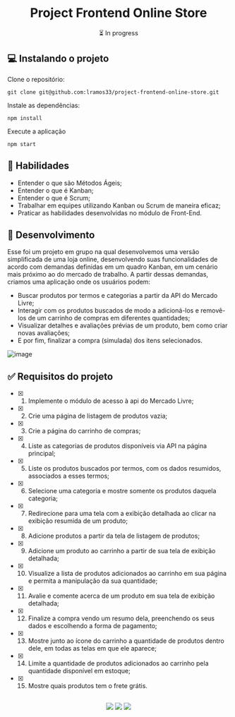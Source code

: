 <h1 align="center">Project Frontend Online Store</h1>

<p align="center">⏳ In progress</p>

## 💻 Instalando o projeto

Clone o repositório:

```
git clone git@github.com:lramos33/project-frontend-online-store.git
```

Instale as dependências:
```
npm install
```

Execute a aplicação
```
npm start
```

## 🚀 Habilidades

- Entender o que são Métodos Ágeis;
- Entender o que é Kanban;
- Entender o que é Scrum;
- Trabalhar em equipes utilizando Kanban ou Scrum de maneira eficaz;
- Praticar as habilidades desenvolvidas no módulo de Front-End.


## 🔧 Desenvolvimento

Esse foi um projeto em grupo na qual desenvolvemos uma versão simplificada de uma loja online, desenvolvendo suas funcionalidades de acordo com demandas definidas em um quadro Kanban, em um cenário mais próximo ao do mercado de trabalho. A partir dessas demandas, criamos uma aplicação onde os usuários podem:

- Buscar produtos por termos e categorias a partir da API do Mercado Livre;
- Interagir com os produtos buscados de modo a adicioná-los e removê-los de um carrinho de compras em diferentes quantidades;
- Visualizar detalhes e avaliações prévias de um produto, bem como criar novas avaliações;
- E por fim, finalizar a compra (simulada) dos itens selecionados.

![image]()

## ✅ Requisitos do projeto

- [x] 1. Implemente o módulo de acesso à api do Mercado Livre;
- [x] 2. Crie uma página de listagem de produtos vazia;
- [x] 3. Crie a página do carrinho de compras;
- [x] 4. Liste as categorias de produtos disponíveis via API na página principal;
- [x] 5. Liste os produtos buscados por termos, com os dados resumidos, associados a esses termos;
- [x] 6. Selecione uma categoria e mostre somente os produtos daquela categoria;
- [x] 7. Redirecione para uma tela com a exibição detalhada ao clicar na exibição resumida de um produto;
- [x] 8. Adicione produtos a partir da tela de listagem de produtos;
- [x] 9. Adicione um produto ao carrinho a partir de sua tela de exibição detalhada;
- [x] 10. Visualize a lista de produtos adicionados ao carrinho em sua página e permita a manipulação da sua quantidade;
- [x] 11. Avalie e comente acerca de um produto em sua tela de exibição detalhada;
- [x] 12. Finalize a compra vendo um resumo dela, preenchendo os seus dados e escolhendo a forma de pagamento;
- [x] 13. Mostre junto ao ícone do carrinho a quantidade de produtos dentro dele, em todas as telas em que ele aparece;
- [x] 14. Limite a quantidade de produtos adicionados ao carrinho pela quantidade disponível em estoque;
- [x] 15. Mostre quais produtos tem o frete grátis.

##

<div align="center">
  <img src="https://shields.io/github/repo-size/lramos33/project-frontend-online-store">
  <img src="https://shields.io/github/languages/top/lramos33/project-frontend-online-store">
  <img src="https://shields.io/github/last-commit/lramos33/project-frontend-online-store">
</div>
